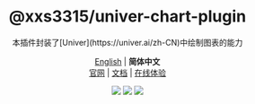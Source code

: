 <div align="center">
  <h1>@xxs3315/univer-chart-plugin</h1>
</div>

<div align="center">
本插件封装了[Univer](https://univer.ai/zh-CN)中绘制图表的能力
</div>

<div align="center">

[English][readme-en-link] | **简体中文** <br />
[官网][official-site-link] | [文档][documentation-link] | [在线体验][playground-link]

[![][github-license-shield]][github-license-link]
[![][npm-version-shield]][npm-version-link]
[![][language-shield]][language-link]

</div>


<!-- Links -->
[github-license-shield]: https://img.shields.io/github/license/xxs3315/univer-chart-plugin?style=flat-square
[github-license-link]: ./LICENSE
[npm-version-shield]: https://img.shields.io/npm/v/@xxs3315/univer-chart-plugin.svg?style=flat-square
[npm-version-link]: https://www.npmjs.com/package/@xxs3315/univer-chart-plugin
[language-shield]: https://img.shields.io/badge/language-TypeScript-red.svg?style=flat-square
[language-link]: https://www.typescriptlang.org/

[official-site-link]: https://github.com/xxs3315/univer-chart-plugin
[documentation-link]: https://github.com/xxs3315/univer-chart-plugin
[playground-link]: https://stackblitz.com/~/github.com/xxs3315/univer-chart-plugin

[readme-en-link]: ./README.md
[readme-zh-link]: ./README.zh-CN.md
